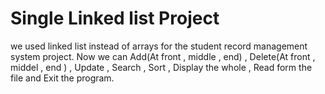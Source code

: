 # Single Linked list Project
we used linked list instead of arrays for the student record management system project. Now we can Add(At front , middle , end) , Delete(At front , middel , end ) , Update , Search , Sort , Display the whole , Read form the file and Exit the program.